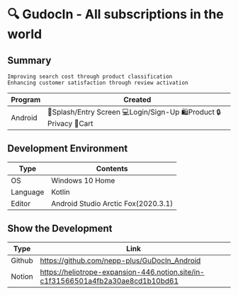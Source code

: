 # 🔍 GudocIn - All subscriptions in the world

Summary
-------------
```
Improving search cost through product classification
Enhancing customer satisfaction through review activation
```

|Program|Created|
|---|------------------|
|Android|💺Splash/Entry Screen 💻Login/Sign-Up 🛍Product 🔒Privacy 🛒Cart|


Development Environment
-------------
|Type|Contents|
|---|------------------|
|OS|Windows 10 Home|
|Language|Kotlin|
|Editor|Android Studio Arctic Fox(2020.3.1)|


Show the Development
-------------
|Type|Link|
|---|------------------|
|Github|https://github.com/nepp-plus/GuDocIn_Android|
|Notion|https://heliotrope-expansion-446.notion.site/in-c1f31566501a4fb2a30ae8cd1b10bd61|
